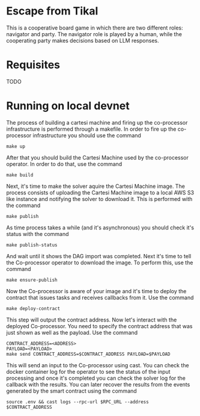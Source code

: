 # Escape from Tikal

This is a cooperative board game in which there are two different roles:
navigator and party. The navigator role is played by a human, while the
cooperating party makes decisions based on LLM responses.

# Requisites

TODO

# Running on local devnet

The process of building a cartesi machine and firing up the co-processor
infrastructure is performed through a makefile. In order to fire up the
co-processor infrastructure you should use the command
```
make up
```

After that you should build the Cartesi Machine used by the co-processor
operator. In order to do that, use the command
```
make build
```

Next, it's time to make the solver aquire the Cartesi Machine image.
The process consists of uploading the Cartesi Machine image to a local
AWS S3 like instance and notifying the solver to download it.
This is performed with the command
```
make publish
```

As time process takes a while (and it's asynchronous) you should check
it's status with the command
```
make publish-status
```

And wait until it shows the DAG import was completed. Next it's time to
tell the Co-processor operator to download the image. To perform this,
use the command
```
make ensure-publish
```

Now the Co-processor is aware of your image and it's time to deploy the
contract that issues tasks and receives callbacks from it. Use the command
```
make deploy-contract
```

This step will output the contract address. Now let's interact with the
deployed Co-processor. You need to specify the contract address that was
just shown as well as the payload. Use the command
```
CONTRACT_ADDRESS=<ADDRESS>
PAYLOAD=<PAYLOAD>
make send CONTRACT_ADDRESS=$CONTRACT_ADDRESS PAYLOAD=$PAYLOAD
```

This will send an input to the Co-processor using cast. You can check the 
docker container log for the operator to see the status of the input 
processing and once it's completed you can check the solver log for the
callback with the results. You can later recover the results from the
events generated by the smart contract using the command
```
source .env && cast logs --rpc-url $RPC_URL --address $CONTRACT_ADDRESS
```
